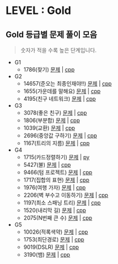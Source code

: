 # LEVEL : Gold

## Gold 등급별 문제 풀이 모음
> 숫자가 적을 수록 높은 단계입니다.
- G1
    - 1786(찾기) [문제](https://www.acmicpc.net/problem/1786) | [cpp](https://github.com/ss-won/For-Coding-Test/tree/master/Baekjoon/Gold/code/1786.cpp)
- G2
    - 14657(준오는 최종인재야!!) [문제](https://www.acmicpc.net/problem/14657) | [cpp](https://github.com/ss-won/For-Coding-Test/tree/master/Baekjoon/Gold/code/14657.cpp)
    - 1655(가운데를 말해요) [문제](https://www.acmicpc.net/problem/1655) | [cpp](https://github.com/ss-won/For-Coding-Test/tree/master/Baekjoon/Gold/code/1655.cpp)
    - 4195(친구 네트워크) [문제](https://www.acmicpc.net/problem/4195) | [cpp](https://github.com/ss-won/For-Coding-Test/tree/master/Baekjoon/Gold/code/4195.cpp)
- G3
    - 3078(좋은 친구) [문제](https://www.acmicpc.net/problem/3078) | [cpp](https://github.com/ss-won/For-Coding-Test/tree/master/Baekjoon/Gold/code/3078.cpp)
    - 1806(부분합) [문제](https://www.acmicpc.net/problem/1806) | [cpp](https://github.com/ss-won/For-Coding-Test/tree/master/Baekjoon/Gold/code/1806.cpp)
    - 1039(교환) [문제](https://www.acmicpc.net/problem/1039) | [cpp](https://github.com/ss-won/For-Coding-Test/tree/master/Baekjoon/Gold/code/1039.cpp)
    - 2696(중앙값 구하기) [문제](https://www.acmicpc.net/problem/2696) | [cpp](https://github.com/ss-won/For-Coding-Test/tree/master/Baekjoon/Gold/code/2696.cpp)
    - 1167(트리의 지름) [문제](https://www.acmicpc.net/problem/1167) | [cpp](https://github.com/ss-won/For-Coding-Test/tree/master/Baekjoon/Gold/code/1167.cpp)
- G4
    - 1715(카드정렬하기) [문제](https://www.acmicpc.net/problem/1715) | [py](https://github.com/ss-won/For-Coding-Test/tree/master/Baekjoon/Gold/code/1715.py)
    - 5427(불) [문제](https://www.acmicpc.net/problem/5427) | [cpp](https://github.com/ss-won/For-Coding-Test/tree/master/Baekjoon/Gold/code/5427.cpp)
    - 9466(텀 프로젝트) [문제](https://www.acmicpc.net/problem/9466) | [cpp](https://github.com/ss-won/For-Coding-Test/tree/master/Baekjoon/Gold/code/9466.cpp)
    - 1717(집합의 표현) [문제](https://www.acmicpc.net/problem/1717) | [cpp](https://github.com/ss-won/For-Coding-Test/tree/master/Baekjoon/Gold/code/1717.cpp)
    - 1976(여행 가자) [문제](https://www.acmicpc.net/problem/1976) | [cpp](https://github.com/ss-won/For-Coding-Test/tree/master/Baekjoon/Gold/code/1976.cpp)
    - 2206(벽 부수고 이동하기) [문제](https://www.acmicpc.net/problem/2206) | [cpp](https://github.com/ss-won/For-Coding-Test/tree/master/Baekjoon/Gold/code/2206.cpp)
    - 1197(최소 스패닝 트리) [문제](https://www.acmicpc.net/problem/1197) | [cpp](https://github.com/ss-won/For-Coding-Test/tree/master/Baekjoon/Gold/code/1197.cpp)
    - 1520(내리막 길) [문제](https://www.acmicpc.net/problem/1520) | [cpp](https://github.com/ss-won/For-Coding-Test/tree/master/Baekjoon/Gold/code/1520.cpp)
    - 2075(N번째 큰 수) [문제](https://www.acmicpc.net/problem/2075) | [cpp](https://github.com/ss-won/For-Coding-Test/tree/master/Baekjoon/Gold/code/2075.cpp)
- G5
    - 10026(적록색약) [문제](https://www.acmicpc.net/problem/10026) | [cpp](https://github.com/ss-won/For-Coding-Test/tree/master/Baekjoon/Gold/code/10026.cpp)
    - 1753(최단경로) [문제](https://www.acmicpc.net/problem/1753) | [cpp](https://github.com/ss-won/For-Coding-Test/tree/master/Baekjoon/Gold/code/1753.cpp)
    - 9019(DSLR) [문제](https://www.acmicpc.net/problem/9019) | [cpp](https://github.com/ss-won/For-Coding-Test/tree/master/Baekjoon/Gold/code/9019.cpp)
    - 3190(뱀) [문제](https://www.acmicpc.net/problem/3190) | [cpp](https://github.com/ss-won/For-Coding-Test/tree/master/Baekjoon/Gold/code/3190.cpp)
